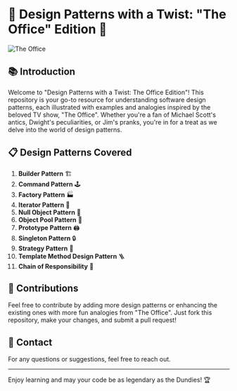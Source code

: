 
# 🎉 Design Patterns with a Twist: "The Office" Edition 🏢

![The Office](https://upload.wikimedia.org/wikipedia/commons/thumb/8/80/The_Office_US_logo.svg/750px-The_Office_US_logo.svg.png?20100228005047)

## 📚 Introduction

Welcome to "Design Patterns with a Twist: The Office Edition"! This repository is your go-to resource for understanding software design patterns, each illustrated with examples and analogies inspired by the beloved TV show, "The Office". Whether you're a fan of Michael Scott's antics, Dwight's peculiarities, or Jim's pranks, you're in for a treat as we delve into the world of design patterns.

## 📋 Design Patterns Covered

1. **Builder Pattern** 🏗️
2. **Command Pattern** 🕹️
3. **Factory Pattern** 🏭
4. **Iterator Pattern** 🔄
5. **Null Object Pattern** 🚫
6. **Object Pool Pattern** 🎱
7. **Prototype Pattern** 🖨️
8. **Singleton Pattern** 🔒
9. **Strategy Pattern** 🎯
10. **Template Method Design Pattern** 🪜
11. **Chain of Responsibility**  🔗

## 🌟 Contributions

Feel free to contribute by adding more design patterns or enhancing the existing ones with more fun analogies from "The Office". Just fork this repository, make your changes, and submit a pull request!

## 📧 Contact

For any questions or suggestions, feel free to reach out.

---

Enjoy learning and may your code be as legendary as the Dundies! 🏆

